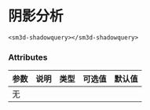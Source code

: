 

# 阴影分析



<sm-iframe src="http://support.supermap.com.cn:8090/webgl/examples/component/vue_shadowQuery.html"></sm-iframe>

```vue
<sm3d-shadowquery></sm3d-shadowquery>
```

### Attributes

| 参数 | 说明 | 类型 | 可选值 | 默认值 |
| :--- | :--- | :--- | :----- | :----- |
|  无    |      |      |        |        |


